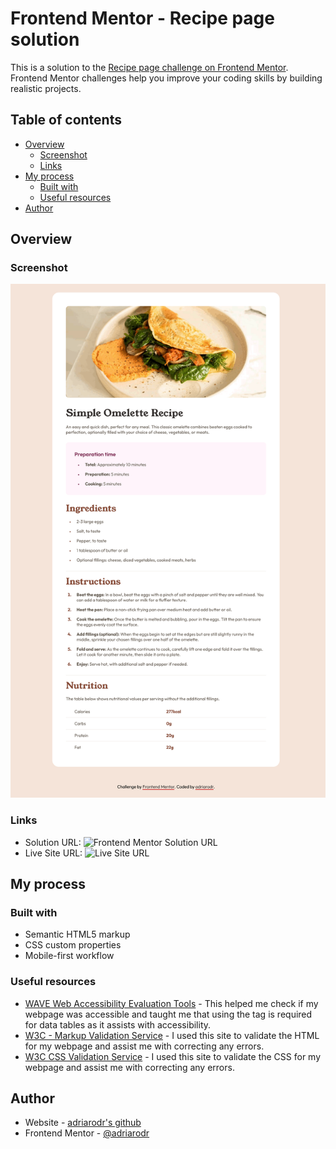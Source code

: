# Frontend Mentor - Recipe page solution

This is a solution to the [Recipe page challenge on Frontend Mentor](https://www.frontendmentor.io/challenges/recipe-page-KiTsR8QQKm). Frontend Mentor challenges help you improve your coding skills by building realistic projects. 

## Table of contents

- [Overview](#overview)
  - [Screenshot](#screenshot)
  - [Links](#links)
- [My process](#my-process)
  - [Built with](#built-with)
  - [Useful resources](#useful-resources)
- [Author](#author)

## Overview

### Screenshot

![Screenshot of the recipe page made by the adriarodr.](images/screenshot.png)

### Links

- Solution URL: ![Frontend Mentor Solution URL](https://www.frontendmentor.io/solutions/recipe-page-with-mobile-first-approach-U1gT_DJkzH)
- Live Site URL: ![Live Site URL](https://adriarodr.github.io/recipe-page/)

## My process

### Built with

- Semantic HTML5 markup
- CSS custom properties
- Mobile-first workflow

### Useful resources

- [WAVE Web Accessibility Evaluation Tools](https://wave.webaim.org/) - This helped me check if my webpage was accessible and taught me that using the tag is required for data tables as it assists with accessibility.
- [W3C - Markup Validation Service](https://validator.w3.org/) - I used this site to validate the HTML for my webpage and assist me with correcting any errors.
- [W3C CSS Validation Service](https://jigsaw.w3.org/css-validator/) - I used this site to validate the CSS for my webpage and assist me with correcting any errors.

## Author

- Website - [adriarodr's github](https://github.com/adriarodr)
- Frontend Mentor - [@adriarodr](https://www.frontendmentor.io/profile/adriarodr)
